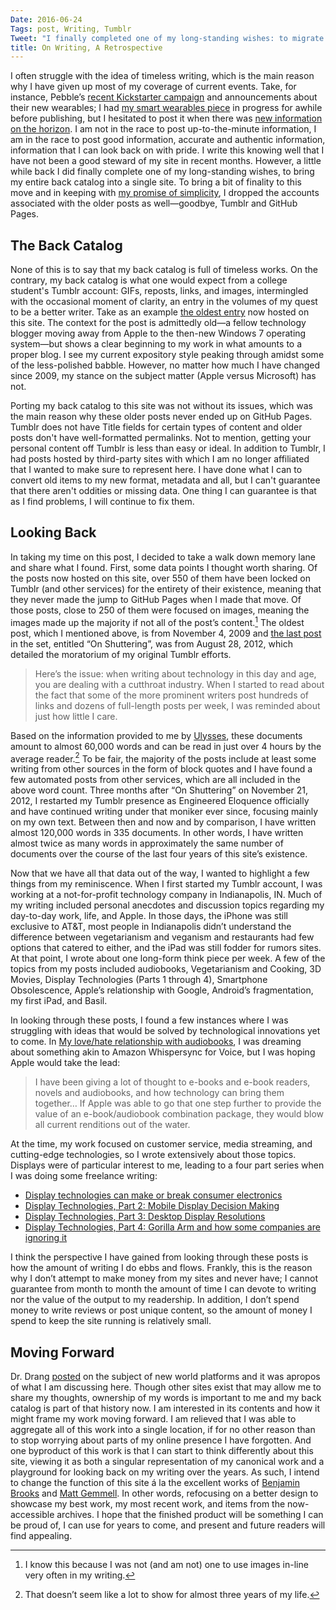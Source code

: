 ```yaml
---
Date: 2016-06-24
Tags: post, Writing, Tumblr
Tweet: "I finally completed one of my long-standing wishes: to migrate my back catalog of writings. Here is what I found."
title: On Writing, A Retrospective
---
```


I often struggle with the idea of timeless writing, which is the main reason why I have given up most of my coverage of current events. Take, for instance, Pebble’s [recent Kickstarter campaign][1] and announcements about their new wearables; I had [my smart wearables piece][2] in progress for awhile before publishing, but I hesitated to post it when there was [new information on the horizon][3]. I am not in the race to post up-to-the-minute information, I am in the race to post good information, accurate and authentic information, information that I can look back on with pride. I write this knowing well that I have not been a good steward of my site in recent months. However, a little while back I did finally complete one of my long-standing wishes, to bring my entire back catalog into a single site. To bring a bit of finality to this move and in keeping with [my promise of simplicity][4], I dropped the accounts associated with the older posts as well—goodbye, Tumblr and GitHub Pages.

## The Back Catalog
None of this is to say that my back catalog is full of timeless works. On the contrary, my back catalog is what one would expect from a college student's Tumblr account: GIFs, reposts, links, and images, intermingled with the occasional moment of clarity, an entry in the volumes of my quest to be a better writer. Take as an example [the oldest entry][5] now hosted on this site. The context for the post is admittedly old—a fellow technology blogger moving away from Apple to the then-new Windows 7 operating system—but shows a clear beginning to my work in what amounts to a proper blog. I see my current expository style peaking through amidst some of the less-polished babble. However, no matter how much I have changed since 2009, my stance on the subject matter (Apple versus Microsoft) has not.

Porting my back catalog to this site was not without its issues, which was the main reason why these older posts never ended up on GitHub Pages. Tumblr does not have Title fields for certain types of content and older posts don't have well-formatted permalinks. Not to mention, getting your personal content off Tumblr is less than easy or ideal. In addition to Tumblr, I had posts hosted by third-party sites with which I am no longer affiliated that I wanted to make sure to represent here. I have done what I can to convert old items to my new format, metadata and all, but I can't guarantee that there aren't oddities or missing data. One thing I can guarantee is that as I find problems, I will continue to fix them.

## Looking Back
In taking my time on this post, I decided to take a walk down memory lane and share what I found. First, some data points I thought worth sharing. Of the posts now hosted on this site, over 550 of them have been locked on Tumblr (and other services) for the entirety of their existence, meaning that they never made the jump to GitHub Pages when I made that move. Of those posts, close to 250 of them were focused on images, meaning the images made up the majority if not all of the post’s content.[^1] The oldest post, which I mentioned above, is from November 4, 2009 and [the last post][6] in the set, entitled “On Shuttering”, was from August 28, 2012, which detailed the moratorium of my original Tumblr efforts.

> Here’s the issue: when writing about technology in this day and age, you are dealing with a cutthroat industry. When I started to read about the fact that some of the more prominent writers post hundreds of links and dozens of full-length posts per week, I was reminded about just how little I care.

Based on the information provided to me by [Ulysses][7], these documents amount to almost 60,000 words and can be read in just over 4 hours by the average reader.[^2] To be fair, the majority of the posts include at least some writing from other sources in the form of block quotes and I have found a few automated posts from other services, which are all included in the above word count. Three months after “On Shuttering” on November 21, 2012, I restarted my Tumblr presence as Engineered Eloquence officially and have continued writing under that moniker ever since, focusing mainly on my own text. Between then and now and by comparison, I have written almost 120,000 words in 335 documents. In other words, I have written almost twice as many words in approximately the same number of documents over the course of the last four years of this site’s existence.

Now that we have all that data out of the way, I wanted to highlight a few things from my reminiscence. When I first started my Tumblr account, I was working at a not-for-profit technology company in Indianapolis, IN. Much of my writing included personal anecdotes and discussion topics regarding my day-to-day work, life, and Apple. In those days, the iPhone was still exclusive to AT&T, most people in Indianapolis didn’t understand the difference between vegetarianism and veganism and restaurants had few options that catered to either, and the iPad was still fodder for rumors sites. At that point, I wrote about one long-form think piece per week. A few of the topics from my posts included audiobooks, Vegetarianism and Cooking, 3D Movies, Display Technologies (Parts 1 through 4), Smartphone Obsolescence, Apple’s relationship with Google, Android’s fragmentation, my first iPad, and Basil.

In looking through these posts, I found a few instances where I was struggling with ideas that would be solved by technological innovations yet to come. In [My love/hate relationship with audiobooks][8], I was dreaming about something akin to Amazon Whispersync for Voice, but I was hoping Apple would take the lead: 

> I have been giving a lot of thought to e-books and e-book readers, novels and audiobooks, and how technology can bring them together… If Apple was able to go that one step further to provide the value of an e-book/audiobook combination package, they would blow all current renditions out of the water.

At the time, my work focused on customer service, media streaming, and cutting-edge technologies, so I wrote extensively about those topics. Displays were of particular interest to me, leading to a four part series when I was doing some freelance writing:

+ [Display technologies can make or break consumer electronics][9]
+ [Display Technologies, Part 2: Mobile Display Decision Making][10]
+ [Display Technologies, Part 3: Desktop Display Resolutions][11]
+ [Display Technologies, Part 4: Gorilla Arm and how some companies are ignoring it][12]

I think the perspective I have gained from looking through these posts is how the amount of writing I do ebbs and flows. Frankly, this is the reason why I don’t attempt to make money from my sites and never have; I cannot guarantee from month to month the amount of time I can devote to writing nor the value of the output to my readership. In addition, I don’t spend money to write reviews or post unique content, so the amount of money I spend to keep the site running is relatively small.

## Moving Forward
Dr. Drang [posted][13] on the subject of new world platforms and it was apropos of what I am discussing here. Though other sites exist that may allow me to share my thoughts, ownership of my words is important to me and my back catalog is part of that history now. I am interested in its contents and how it might frame my work moving forward. I am relieved that I was able to aggregate all of this work into a single location, if for no other reason than to stop worrying about parts of my online presence I have forgotten. And one byproduct of this work is that I can start to think differently about this site, viewing it as both a singular representation of my canonical work and a playground for looking back on my writing over the years. As such, I intend to change the function of this site á la the excellent works of [Benjamin Brooks][14] and [Matt Gemmell][15]. In other words, refocusing on a better design to showcase my best work, my most recent work, and items from the now-accessible archives. I hope that the finished product will be something I can be proud of, I can use for years to come, and present and future readers will find appealing.

[^1]:	I know this because I was not (and am not) one to use images in-line very often in my writing.

[^2]:	That doesn’t seem like a lot to show for almost three years of my life.

[1]:	https://www.kickstarter.com/projects/597507018/pebble-2-time-2-and-core-an-entirely-new-3g-ultra
[2]:	/2016/06/on-smart-things
[3]:	http://www.apple.com/watchos-preview/
[4]:	/2015/12/2016-or-embracing-simplicity
[5]:	/2009/11/difficult-decisions-or-why-i-only-half-agree-with
[6]:	/2012/08/on-shuttering
[7]:	http://ulyssesapp.com
[8]:	/2009/11/my-lovehate-relationship-with-audiobooks
[9]:	/2010/10/display-technologies-can-make-or-break-consumer-electronics
[10]:	/2010/11/mobile-display-decision-making
[11]:	/2010/11/desktop-display-resolutions
[12]:	/2010/12/display-technologies-part-4-gorilla-arm-and-how
[13]:	http://leancrew.com/all-this/2016/06/worlds-apart/
[14]:	https://brooksreview.net/2015/11/site-design-again/
[15]:	http://mattgemmell.com/designing-blogs-for-readers/